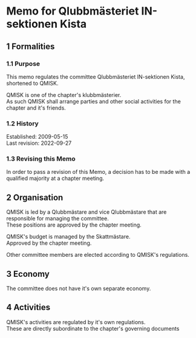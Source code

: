 # Memo for Qlubbmästeriet IN-sektionen Kista

## 1 Formalities

### 1.1 Purpose

This memo regulates the committee Qlubbmästeriet IN-sektionen Kista, shortened to QMISK.

QMISK is one of the chapter's klubbmästerier.  
As such QMISK shall arrange parties and other social activities for the chapter and it's friends.

### 1.2 History

Established: 2009-05-15  
Last revision: 2022-09-27

### 1.3 Revising this Memo

In order to pass a revision of this Memo, a decision has to be made with a qualified majority at a chapter meeting.

## 2 Organisation

QMISK is led by a Qlubbmästare and vice Qlubbmästare that are responsible for managing the committee.  
These positions are approved by the chapter meeting.

QMISK's budget is managed by the Skattmästare.  
Approved by the chapter meeting.

Other committee members are elected according to QMISK's regulations.

## 3 Economy

The committee does not have it's own separate economy.

## 4 Activities

QMISK's activities are regulated by it's own regulations.  
These are directly subordinate to the chapter's governing documents
